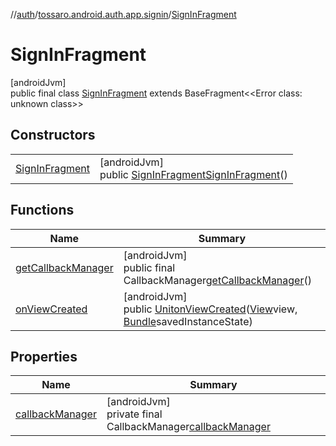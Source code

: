 //[auth](../../../index.md)/[tossaro.android.auth.app.signin](../index.md)/[SignInFragment](index.md)

# SignInFragment

[androidJvm]\
public final class [SignInFragment](index.md) extends BaseFragment&lt;&lt;Error class: unknown class&gt;&gt;

## Constructors

| | |
|---|---|
| [SignInFragment](-sign-in-fragment.md) | [androidJvm]<br>public [SignInFragment](index.md)[SignInFragment](-sign-in-fragment.md)() |

## Functions

| Name | Summary |
|---|---|
| [getCallbackManager](get-callback-manager.md) | [androidJvm]<br>public final CallbackManager[getCallbackManager](get-callback-manager.md)() |
| [onViewCreated](on-view-created.md) | [androidJvm]<br>public [Unit](https://kotlinlang.org/api/latest/jvm/stdlib/kotlin/-unit/index.html)[onViewCreated](on-view-created.md)([View](https://developer.android.com/reference/kotlin/android/view/View.html)view, [Bundle](https://developer.android.com/reference/kotlin/android/os/Bundle.html)savedInstanceState) |

## Properties

| Name | Summary |
|---|---|
| [callbackManager](index.md#1141933102%2FProperties%2F1695297054) | [androidJvm]<br>private final CallbackManager[callbackManager](index.md#1141933102%2FProperties%2F1695297054) |
